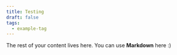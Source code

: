 ```yaml
---
title: Testing
draft: false
tags:
  - example-tag
---
```

 
The rest of your content lives here. You can use **Markdown** here  :)
